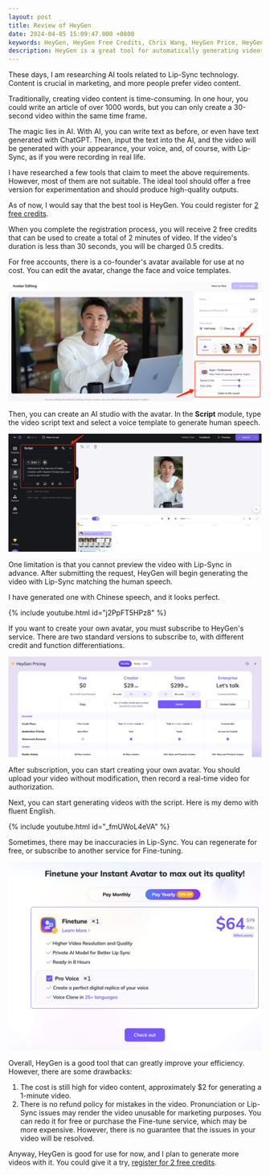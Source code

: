 ```yaml
---
layout: post
title: Review of HeyGen
date: 2024-04-05 15:09:47.000 +0800
keywords: HeyGen, HeyGen Free Credits, Chris Wang, HeyGen Price, HeyGen Functions, HeyGen Drawbacks
description: HeyGen is a great tool for automatically generating videos from script text.
---
```


These days, I am researching AI tools related to Lip-Sync technology. Content is crucial in marketing, and more people prefer video content.

Traditionally, creating video content is time-consuming. In one hour, you could write an article of over 1000 words, but you can only create a 30-second video within the same time frame.

The magic lies in AI. With AI, you can write text as before, or even have text generated with ChatGPT. Then, input the text into the AI, and the video will be generated with your appearance, your voice, and, of course, with Lip-Sync, as if you were recording in real life.

I have researched a few tools that claim to meet the above requirements. However, most of them are not suitable. The ideal tool should offer a free version for experimentation and should produce high-quality outputs.

As of now, I would say that the best tool is HeyGen.
You could register for [2 free credits](https://app.heygen.com/guest/templates?cid=a0fc8854).

When you complete the registration process, you will receive 2 free credits that can be used to create a total of 2 minutes of video. If the video's duration is less than 30 seconds, you will be charged 0.5 credits.

For free accounts, there is a co-founder's avatar available for use at no cost. You can edit the avatar, change the face and voice templates.

![heygen-edit-avatar](/assets/heygen_edit_avatar.jpg)

Then, you can create an AI studio with the avatar. In the **Script** module, type the video script text and select a voice template to generate human speech.

![heygen-edit-avatar](/assets/heygen_AI_studio.jpg)

One limitation is that you cannot preview the video with Lip-Sync in advance. After submitting the request, HeyGen will begin generating the video with Lip-Sync matching the human speech.

I have generated one with Chinese speech, and it looks perfect.

{% include youtube.html id="j2PpFT5HPz8" %}

If you want to create your own avatar, you must subscribe to HeyGen's service. There are two standard versions to subscribe to, with different credit and function differentiations.

![heygen-edit-avatar](/assets/heygen_pricing.jpg)

After subscription, you can start creating your own avatar. You should upload your video without modification, then record a real-time video for authorization.

Next, you can start generating videos with the script. Here is my demo with fluent English.

{% include youtube.html id="\_fmUWoL4eVA" %}

Sometimes, there may be inaccuracies in Lip-Sync. You can regenerate for free, or subscribe to another service for Fine-tuning.

![heygen-edit-avatar](/assets/heygen_finetune.jpg)

Overall, HeyGen is a good tool that can greatly improve your efficiency. However, there are some drawbacks:

1. The cost is still high for video content, approximately $2 for generating a 1-minute video.
2. There is no refund policy for mistakes in the video. Pronunciation or Lip-Sync issues may render the video unusable for marketing purposes. You can redo it for free or purchase the Fine-tune service, which may be more expensive. However, there is no guarantee that the issues in your video will be resolved.

Anyway, HeyGen is good for use for now, and I plan to generate more videos with it. You could give it a try, [register for 2 free credits](https://app.heygen.com/guest/templates?cid=a0fc8854).